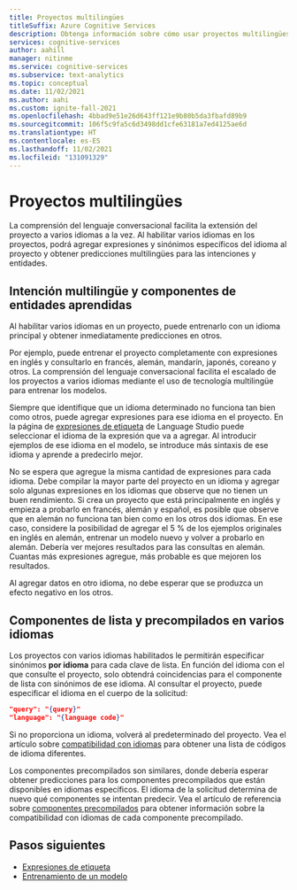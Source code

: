 ```yaml
---
title: Proyectos multilingües
titleSuffix: Azure Cognitive Services
description: Obtenga información sobre cómo usar proyectos multilingües en la comprensión del lenguaje conversacional.
services: cognitive-services
author: aahill
manager: nitinme
ms.service: cognitive-services
ms.subservice: text-analytics
ms.topic: conceptual
ms.date: 11/02/2021
ms.author: aahi
ms.custom: ignite-fall-2021
ms.openlocfilehash: 4bbad9e51e26d643ff121e9b80b5da3fbafd89b9
ms.sourcegitcommit: 106f5c9fa5c6d3498dd1cfe63181a7ed4125ae6d
ms.translationtype: HT
ms.contentlocale: es-ES
ms.lasthandoff: 11/02/2021
ms.locfileid: "131091329"
---
```

# <a name="multilingual-projects"></a>Proyectos multilingües

La comprensión del lenguaje conversacional facilita la extensión del proyecto a varios idiomas a la vez. Al habilitar varios idiomas en los proyectos, podrá agregar expresiones y sinónimos específicos del idioma al proyecto y obtener predicciones multilingües para las intenciones y entidades. 

## <a name="multilingual-intent-and-learned-entity-components"></a>Intención multilingüe y componentes de entidades aprendidas

Al habilitar varios idiomas en un proyecto, puede entrenarlo con un idioma principal y obtener inmediatamente predicciones en otros. 

Por ejemplo, puede entrenar el proyecto completamente con expresiones en inglés y consultarlo en francés, alemán, mandarín, japonés, coreano y otros. La comprensión del lenguaje conversacional facilita el escalado de los proyectos a varios idiomas mediante el uso de tecnología multilingüe para entrenar los modelos.

Siempre que identifique que un idioma determinado no funciona tan bien como otros, puede agregar expresiones para ese idioma en el proyecto. En la página de [expresiones de etiqueta](../how-to/tag-utterances.md) de Language Studio puede seleccionar el idioma de la expresión que va a agregar. Al introducir ejemplos de ese idioma en el modelo, se introduce más sintaxis de ese idioma y aprende a predecirlo mejor.

No se espera que agregue la misma cantidad de expresiones para cada idioma. Debe compilar la mayor parte del proyecto en un idioma y agregar solo algunas expresiones en los idiomas que observe que no tienen un buen rendimiento. Si crea un proyecto que está principalmente en inglés y empieza a probarlo en francés, alemán y español, es posible que observe que en alemán no funciona tan bien como en los otros dos idiomas. En ese caso, considere la posibilidad de agregar el 5 % de los ejemplos originales en inglés en alemán, entrenar un modelo nuevo y volver a probarlo en alemán. Debería ver mejores resultados para las consultas en alemán. Cuantas más expresiones agregue, más probable es que mejoren los resultados. 

Al agregar datos en otro idioma, no debe esperar que se produzca un efecto negativo en los otros. 

## <a name="list-and-prebuilt-components-in-multiple-languages"></a>Componentes de lista y precompilados en varios idiomas

Los proyectos con varios idiomas habilitados le permitirán especificar sinónimos **por idioma** para cada clave de lista. En función del idioma con el que consulte el proyecto, solo obtendrá coincidencias para el componente de lista con sinónimos de ese idioma. Al consultar el proyecto, puede especificar el idioma en el cuerpo de la solicitud:

```json
"query": "{query}"
"language": "{language code}"
```

Si no proporciona un idioma, volverá al predeterminado del proyecto. Vea el artículo sobre [compatibilidad con idiomas](../language-support.md) para obtener una lista de códigos de idioma diferentes.

Los componentes precompilados son similares, donde debería esperar obtener predicciones para los componentes precompilados que están disponibles en idiomas específicos. El idioma de la solicitud determina de nuevo qué componentes se intentan predecir. Vea el artículo de referencia sobre [componentes precompilados](../prebuilt-component-reference.md) para obtener información sobre la compatibilidad con idiomas de cada componente precompilado.

## <a name="next-steps"></a>Pasos siguientes

* [Expresiones de etiqueta](../how-to/tag-utterances.md) 
* [Entrenamiento de un modelo](../how-to/train-model.md)
